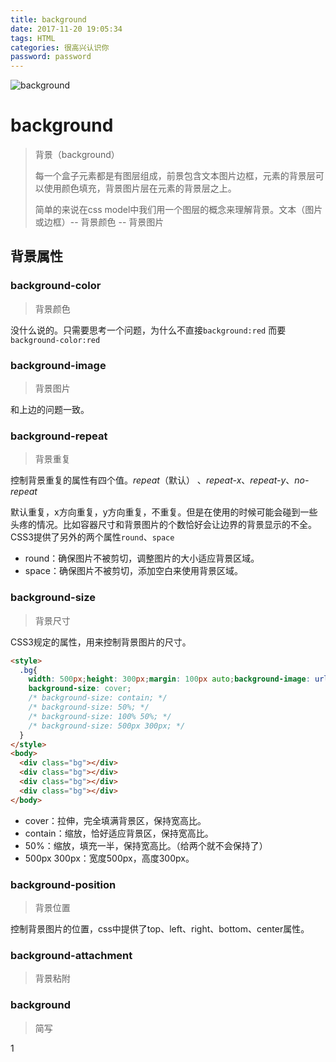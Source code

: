 ```yaml
---
title: background
date: 2017-11-20 19:05:34
tags: HTML
categories: 很高兴认识你
password: password
---
```


![background](http://www.wzsky.net/img2015/uploadimg/20150902/10060221.jpg)

<!-- more -->



# background

> 背景（background）
>
> 每一个盒子元素都是有图层组成，前景包含文本图片边框，元素的背景层可以使用颜色填充，背景图片层在元素的背景层之上。
>
> 简单的来说在css model中我们用一个图层的概念来理解背景。文本（图片或边框）-- 背景颜色 -- 背景图片



## 背景属性

### background-color

> 背景颜色

没什么说的。只需要思考一个问题，为什么不直接`background:red` 而要 `background-color:red`



### background-image

> 背景图片

和上边的问题一致。



### background-repeat

> 背景重复

控制背景重复的属性有四个值。*repeat*（默认） 、*repeat-x*、*repeat-y*、*no-repeat* 

默认重复，x方向重复，y方向重复，不重复。但是在使用的时候可能会碰到一些头疼的情况。比如容器尺寸和背景图片的个数恰好会让边界的背景显示的不全。CSS3提供了另外的两个属性`round`、`space`

* round：确保图片不被剪切，调整图片的大小适应背景区域。
* space：确保图片不被剪切，添加空白来使用背景区域。



### background-size

> 背景尺寸

CSS3规定的属性，用来控制背景图片的尺寸。

```html
<style>
  .bg{
    width: 500px;height: 300px;margin: 100px auto;background-image: url(xxx.jpg);
    background-size: cover;
    /* background-size: contain; */
    /* background-size: 50%; */
    /* background-size: 100% 50%; */
    /* background-size: 500px 300px; */
  }
</style>
<body>
  <div class="bg"></div>
  <div class="bg"></div>
  <div class="bg"></div>
  <div class="bg"></div>
</body>
```

* cover：拉伸，完全填满背景区，保持宽高比。
* contain：缩放，恰好适应背景区，保持宽高比。
* 50%：缩放，填充一半，保持宽高比。（给两个就不会保持了）
* 500px 300px：宽度500px，高度300px。



### background-position

> 背景位置

控制背景图片的位置，css中提供了top、left、right、bottom、center属性。



### background-attachment

> 背景粘附





### background

> 简写

1

